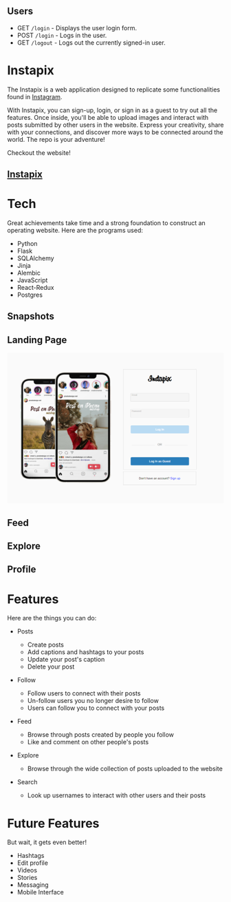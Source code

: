 <!-- # Flask React Project

This is the starter for the Flask React project.

## Getting started
1. Clone this repository (only this branch)

   ```bash
   git clone https://github.com/appacademy-starters/python-project-starter.git
   ```

2. Install dependencies

      ```bash
      pipenv install -r requirements.txt
      ```

3. Create a **.env** file based on the example with proper settings for your
   development environment
4. Make sure the SQLite3 database connection URL is in the **.env** file

5. Get into your pipenv, migrate your database, seed your database, and run your Flask app

   ```bash
   pipenv shell
   ```

   ```bash
   flask db upgrade
   ```

   ```bash
   flask seed all
   ```

   ```bash
   flask run
   ```

6. To run the React App in development, checkout the [README](./react-app/README.md) inside the `react-app` directory.


<br>

## Deploy to Heroku
This repo comes configured with Github Actions. When you push to your main branch, Github will automatically pull your code, package and push it to Heroku, and then release the new image and run db migrations.

1. Write your Dockerfile. In order for the Github action to work effectively, it must have a configured Dockerfile. Follow the comments found in this [Dockerfile](./Dockerfile) to write your own!

2. Create a new project on Heroku.

3. Under Resources click "Find more add-ons" and add the add on called "Heroku Postgres".

4. Configure production environment variables. In your Heroku app settings -> config variables you should have two environment variables set:

   |    Key          |    Value    |
   | -------------   | ----------- |
   | `DATABASE_URL`  | Autogenerated when adding postgres to Heroku app |
   | `SECRET_KEY`    | Random string full of entropy |

5. Generate a Heroku OAuth token for your Github Action. To do so, log in to Heroku via your command line with `heroku login`. Once you are logged in, run `heroku authorizations:create`. Copy the GUID value for the Token key.

6. In your Github Actions Secrets you should have two environment variables set. You can set these variables via your Github repository settings -> secrets -> actions. Click "New respository secret" to create
each of the following variables:

   |    Key            |    Value    |
   | -------------     | ----------- |
   | `HEROKU_API_KEY`  | Heroku Oauth Token (from step 6)|
   | `HEROKU_APP_NAME` | Heroku app name    |

7. Push to your `main` branch! This will trigger the Github Action to build your Docker image and deploy your application to the Heroku container registry. Please note that the Github Action will automatically upgrade your production database with `flask db upgrade`. However, it will *not* automatically seed your database. You must manually seed your production database if/when you so choose (see step 8).

8. *Attention!* Please run this command *only if you wish to seed your production database*: `heroku run -a HEROKU_APP_NAME flask seed all`

## Helpful commands
|    Command            |    Purpose    |
| -------------         | ------------- |
| `pipenv shell`        | Open your terminal in the virtual environment and be able to run flask commands without a prefix |
| `pipenv run`          | Run a command from the context of the virtual environment without actually entering into it. You can use this as a prefix for flask commands  |
| `flask db upgrade`    | Check in with the database and run any needed migrations  |
| `flask db downgrade`  | Check in with the database and revert any needed migrations  |
| `flask seed all`      | Just a helpful syntax to run queries against the db to seed data. See the **app/seeds** folder for reference and more details |
| `heroku login -i`      | Authenticate your heroku-cli using the command line. Drop the -i to authenticate via the browser |
| `heroku authorizations:create` | Once authenticated, use this to generate an Oauth token |
| `heroku run -a <app name>` | Run a command from within the deployed container on Heroku |


# instagram-project -->

## Users
* GET `/login` - Displays the user login form.
* POST `/login` - Logs in the user.
* GET `/logout` - Logs out the currently signed-in user.


<!-- ## Posts
* GET `/explore` - Displays the explore page, all posts in random order.
* GET `/posts/<post_id>` - Get post detail for a user's post.
* GET `/posts/<post_id>/edit` - Get the post edit-form.
* PUT `/posts/<post_id>` - Update a post.
* POST `/posts` - Create a post.
* DELETE `/posts/<post_id>` - Delete a post. -->


<!-- ## Comments
* GET `/posts/<post_id>/comments` - Get all the comments of a post by post_id.
* GET `/comments/<comment_id>/edit` - Get the edit comment form.
* POST `/comments` - Create a comment.
* PUT `/comments/<comment_id>` - Update a comment.
* DELETE `/comments/<comment_id>` - Delete a comment. -->

<!-- ## Likes
* GET `/posts/<post_id>/likes` - Get all likes of a post.
* POST `/posts/<post_id>/likes` - Like a post.
* DELETE `/posts/<post_id>/likes/<like_id>` - Unlike a post. -->

<!-- ## Follow
* GET `/users/<user_id>/followers` - Get all followers of a users
* GET `/users/<user_id>/following` - Get all following of a user
* POST `/users/<user_id>/followers` - Follow a user
* DELETE `/users/<user_id>/followers` - Unfollow a user -->

# Instapix

The Instapix is a web application designed to replicate some functionalities found in [Instagram](https://instagram.com/).

With Instapix, you can sign-up, login, or sign in as a guest to try out all the features. Once inside, you'll be able to upload images and interact with posts submitted by other users in the website. Express your creativity, share with your connections, and discover more ways to be connected around the world. The repo is your adventure!

Checkout the website!

## [Instapix](https://instapix-project.herokuapp.com/)


# Tech

Great achievements take time and a strong foundation to construct an operating website. Here are the programs used:

- Python
- Flask
- SQLAlchemy
- Jinja
- Alembic
- JavaScript
- React-Redux
- Postgres


## **Snapshots**
## Landing Page
![Landing Page](./images/landing_page.png)

## Feed

## Explore

## Profile

# Features

Here are the things you can do:

- Posts
   - Create posts
   - Add captions and hashtags to your posts
   - Update your post's caption
   - Delete your post

- Follow
   - Follow users to connect with their posts
   - Un-follow users you no longer desire to follow
   - Users can follow you to connect with your posts

- Feed
   - Browse through posts created by people you follow
   - Like and comment on other people's posts

- Explore
   - Browse through the wide collection of posts uploaded to the website

- Search
   - Look up usernames to interact with other users and their posts


# Future Features

But wait, it gets even better!
- Hashtags
- Edit profile
- Videos
- Stories
- Messaging
- Mobile Interface
